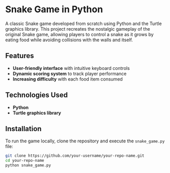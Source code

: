 # Snake Game in Python

A classic Snake game developed from scratch using Python and the Turtle graphics library. This project recreates the nostalgic gameplay of the original Snake game, allowing players to control a snake as it grows by eating food while avoiding collisions with the walls and itself.

## Features
- **User-friendly interface** with intuitive keyboard controls
- **Dynamic scoring system** to track player performance
- **Increasing difficulty** with each food item consumed


## Technologies Used
- **Python**
- **Turtle graphics library**

## Installation
To run the game locally, clone the repository and execute the `snake_game.py` file:

```bash
git clone https://github.com/your-username/your-repo-name.git
cd your-repo-name
python snake_game.py
